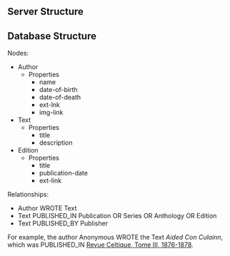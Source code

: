 ## Server Structure


## Database Structure

Nodes:
- Author
  - Properties
  	- name
  	- date-of-birth
  	- date-of-death
  	- ext-lnk
  	- img-link
- Text
  - Properties
    - title
    - description
- Edition 
  - Properties
    - title
    - publication-date
    - ext-link

Relationships:
- Author WROTE Text
- Text PUBLISHED_IN Publication OR Series OR Anthology OR Edition
- Text PUBLISHED_BY Publisher

For example, the author Anonymous WROTE the Text *Aided Con Culainn*, which was PUBLISHED_IN [Revue Celtique, Tome III, 1876-1878](https://archive.org/details/revueceltiqu03pari/page/174/mode/2up).